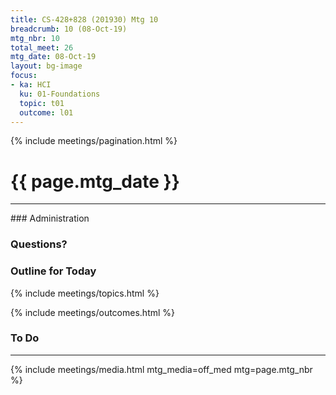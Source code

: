 ```yaml
---
title: CS-428+828 (201930) Mtg 10
breadcrumb: 10 (08-Oct-19)
mtg_nbr: 10
total_meet: 26
mtg_date: 08-Oct-19
layout: bg-image
focus:
- ka: HCI
  ku: 01-Foundations
  topic: t01
  outcome: l01
---
```

{% include meetings/pagination.html %}
<h1 class="text-center">{{ page.mtg_date }}</h1>
<hr />
### Administration

### Questions?

### Outline for Today

{% include meetings/topics.html %}

{% include meetings/outcomes.html %}

### To Do

<hr />
{% include meetings/media.html mtg_media=off_med mtg=page.mtg_nbr %}
